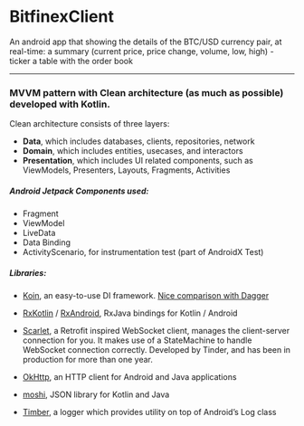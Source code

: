 # BitfinexClient

An android app that showing the details of the BTC/USD currency pair, at real-time:
a summary (current price, price change, volume, low, high) - ticker
a table with the order book

---

### MVVM pattern with Clean architecture (as much as possible) developed with Kotlin.
Clean architecture consists of three layers:
- **Data**, which includes databases, clients, repositories, network
- **Domain**, which includes entities, usecases, and interactors
- **Presentation**, which includes UI related components, such as ViewModels, Presenters, Layouts, Fragments, Activities

##### Android Jetpack Components used:
- Fragment
- ViewModel 
- LiveData 
- Data Binding 
- ActivityScenario, for instrumentation test (part of AndroidX Test) 

##### Libraries:
- [Koin](https://insert-koin.io/), an easy-to-use DI framework. [Nice comparison with Dagger](https://medium.com/@farshidabazari/android-koin-with-mvvm-and-retrofit-e040e4e15f9d)

- [RxKotlin](https://github.com/ReactiveX/RxKotlin) / [RxAndroid](https://github.com/ReactiveX/RxAndroid), RxJava bindings for Kotlin / Android 

- [Scarlet](https://github.com/Tinder/Scarlet), a Retrofit inspired WebSocket client, manages the client-server connection for you. It makes use of a StateMachine to handle WebSocket connection correctly. Developed by Tinder, and has been in production for more than one year. 

- [OkHttp](https://square.github.io/okhttp/), an HTTP client for Android and Java applications 

- [moshi](https://github.com/square/moshi), JSON library for Kotlin and Java 

- [Timber](https://github.com/JakeWharton/timber), a logger which provides utility on top of Android’s Log class
